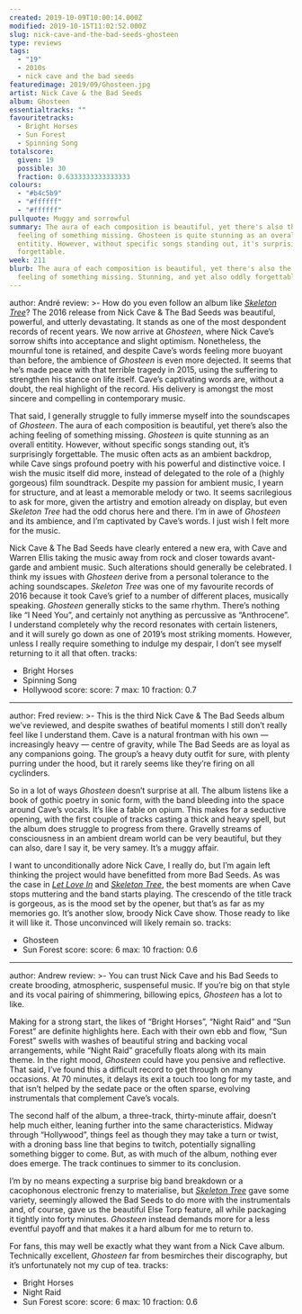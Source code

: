 ```yaml
---
created: 2019-10-09T10:00:14.000Z
modified: 2019-10-15T11:02:52.000Z
slug: nick-cave-and-the-bad-seeds-ghosteen
type: reviews
tags:
  - "19"
  - 2010s
  - nick cave and the bad seeds
featuredimage: 2019/09/Ghosteen.jpg
artist: Nick Cave & the Bad Seeds
album: Ghosteen
essentialtracks: ""
favouritetracks:
  - Bright Horses
  - Sun Forest
  - Spinning Song
totalscore:
  given: 19
  possible: 30
  fraction: 0.6333333333333333
colours:
  - "#b4c5b9"
  - "#ffffff"
  - "#ffffff"
pullquote: Muggy and sorrowful
summary: The aura of each composition is beautiful, yet there's also the aching
  feeling of something missing. Ghosteen is quite stunning as an overall
  entitity. However, without specific songs standing out, it's surprisingly
  forgettable.
week: 211
blurb: The aura of each composition is beautiful, yet there's also the aching
  feeling of something missing. Stunning, and yet also oddly forgettable.
---
```

author: André
review: >-
  How do you even follow an album like [*Skeleton
  Tree*](<reviews/nick-cave-and-the-bad-seeds-skeleton-tree/>)?
  The 2016 release from Nick Cave & The Bad Seeds was beautiful, powerful, and
  utterly devastating. It stands as one of the most despondent records of recent
  years. We now arrive at *Ghosteen*, where Nick Cave’s sorrow shifts into
  acceptance and slight optimism. Nonetheless, the mournful tone is retained,
  and despite Cave’s words feeling more buoyant than before, the ambience of
  *Ghosteen* is even more dejected. It seems that he’s made peace with that
  terrible tragedy in 2015, using the suffering to strengthen his stance on life
  itself. Cave’s captivating words are, without a doubt, the real highlight of
  the record. His delivery is amongst the most sincere and compelling in
  contemporary music.


  That said, I generally struggle to fully immerse myself into the soundscapes of *Ghosteen*. The aura of each composition is beautiful, yet there’s also the aching feeling of something missing. *Ghosteen* is quite stunning as an overall entitity. However, without specific songs standing out, it’s surprisingly forgettable. The music often acts as an ambient backdrop, while Cave sings profound poetry with his powerful and distinctive voice. I wish the music itself did more, instead of delegated to the role of a (highly gorgeous) film soundtrack. Despite my passion for ambient music, I yearn for structure, and at least a memorable melody or two. It seems sacrilegious to ask for more, given the artistry and emotion already on display, but even *Skeleton Tree* had the odd chorus here and there. I’m in awe of *Ghosteen* and its ambience, and I’m captivated by Cave’s words. I just wish I felt more for the music.


  Nick Cave & The Bad Seeds have clearly entered a new era, with Cave and Warren Ellis taking the music away from rock and closer towards avant-garde and ambient music. Such alterations should generally be celebrated. I think my issues with *Ghosteen* derive from a personal tolerance to the aching soundscapes. *Skeleton Tree* was one of my favourite records of 2016 because it took Cave’s grief to a number of different places, musically speaking. *Ghosteen* generally sticks to the same rhythm. There’s nothing like “I Need You”, and certainly not anything as percussive as “Anthrocene”. I understand completely why the record resonates with certain listeners, and it will surely go down as one of 2019’s most striking moments. However, unless I really require something to indulge my despair, I don’t see myself returning to it all that often.
tracks:
  - Bright Horses
  - ­­Spinning Song
  - ­­Hollywood
score:
  score: 7
  max: 10
  fraction: 0.7
---
author: Fred
review: >-
  This is the third Nick Cave & The Bad Seeds album we’ve reviewed, and despite
  swathes of beatiful moments I still don’t really feel like I understand them.
  Cave is a natural frontman with his own — increasingly heavy — centre of
  gravity, while The Bad Seeds are as loyal as any companions going. The group’s
  a heavy duty outfit for sure, with plenty purring under the hood, but it
  rarely seems like they’re firing on all cyclinders.

  So in a lot of ways *Ghosteen* doesn’t surprise at all. The album listens like a book of gothic poetry in sonic form, with the band bleeding into the space around Cave’s vocals. It’s like a fable on opium. This makes for a seductive opening, with the first couple of tracks casting a thick and heavy spell, but the album does struggle to progress from there. Gravelly streams of consciousness in an ambient dream world can be very beautiful, but they can also, dare I say it, be very samey. It’s a muggy affair.

  I want to unconditionally adore Nick Cave, I really do, but I’m again left thinking the project would have benefitted from more Bad Seeds. As was the case in [*Let Love In*](<reviews/nick-cave-and-the-bad-seeds-let-love-in/>) and [*Skeleton Tree*](<reviews/nick-cave-and-the-bad-seeds-skeleton-tree/>), the best moments are when Cave stops muttering and the band starts playing. The crescendo of the title track is gorgeous, as is the mood set by the opener, but that’s as far as my memories go. It’s another slow, broody Nick Cave show. Those ready to like it will like it. Those unconvinced will likely remain so.
tracks:
  - Ghosteen
  - ­­Sun Forest
score:
  score: 6
  max: 10
  fraction: 0.6
---
author: Andrew
review: >-
  You can trust Nick Cave and his Bad Seeds to create brooding, atmospheric,
  suspenseful music. If you’re big on that style and its vocal pairing of
  shimmering, billowing epics, *Ghosteen* has a lot to like.


  Making for a strong start, the likes of “Bright Horses”, “Night Raid” and “Sun Forest” are definite highlights here. Each with their own ebb and flow, “Sun Forest” swells with washes of beautiful string and backing vocal arrangements, while “Night Raid” gracefully floats along with its main theme. In the right mood, *Ghosteen* could have you pensive and reflective. That said, I’ve found this a difficult record to get through on many occasions. At 70 minutes, it delays its exit a touch too long for my taste, and that isn’t helped by the sedate pace or the often sparse, evolving instrumentals that complement Cave’s vocals.


  The second half of the album, a three-track, thirty-minute affair, doesn’t help much either, leaning further into the same characteristics. Midway through “Hollywood”, things feel as though they may take a turn or twist, with a droning bass line that begins to twitch, potentially signalling something bigger to come. But, as with much of the album, nothing ever does emerge. The track continues to simmer to its conclusion.


  I’m by no means expecting a surprise big band breakdown or a cacophonous electronic frenzy to materialise, but [*Skeleton Tree*](<reviews/nick-cave-and-the-bad-seeds-skeleton-tree/>) gave some variety, seemingly allowed the Bad Seeds to do more with the instrumentals and, of course, gave us the beautiful Else Torp feature, all while packaging it tightly into forty minutes. *Ghosteen* instead demands more for a less eventful payoff and that makes it a hard album for me to return to.


  For fans, this may well be exactly what they want from a Nick Cave album. Technically excellent, *Ghosteen* far from besmirches their discography, but it’s unfortunately not my cup of tea.
tracks:
  - Bright Horses
  - ­­Night Raid
  - ­­Sun Forest
score:
  score: 6
  max: 10
  fraction: 0.6
